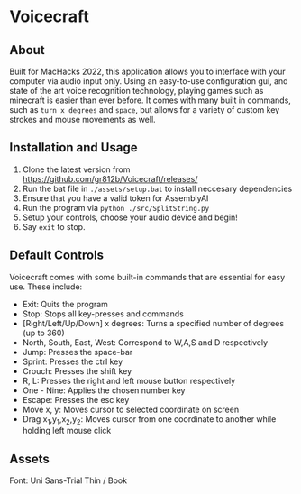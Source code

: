 # Voicecraft
## About
Built for MacHacks 2022, this application allows you to interface with your computer via audio input only. Using an easy-to-use configuration gui, and state of the art voice recognition technology, playing games such as minecraft is easier than ever before. It comes with many built in commands, such as `turn x degrees` and `space`, but allows for a variety of custom key strokes and mouse movements as well.

## Installation and Usage
1. Clone the latest version from https://github.com/gr812b/Voicecraft/releases/
2. Run the bat file in `./assets/setup.bat` to install neccesary dependencies
3. Ensure that you have a valid token for AssemblyAI
4. Run the program via `python ./src/SplitString.py`
5. Setup your controls, choose your audio device and begin!
6. Say `exit` to stop.

## Default Controls
Voicecraft comes with some built-in commands that are essential for easy use. These include:
- Exit: Quits the program
- Stop: Stops all key-presses and commands
- [Right/Left/Up/Down] x degrees: Turns a specified number of degrees (up to 360)
- North, South, East, West: Correspond to W,A,S and D respectively
- Jump: Presses the space-bar
- Sprint: Presses the ctrl key
- Crouch: Presses the shift key
- R, L: Presses the right and left mouse button respectively
- One - Nine: Applies the chosen number key
- Escape: Presses the esc key
- Move x, y: Moves cursor to selected coordinate on screen
- Drag x<sub>1</sub>,y<sub>1</sub>,x<sub>2</sub>,y<sub>2</sub>: Moves cursor from one coordinate to another while holding left mouse click

## Assets
Font: Uni Sans-Trial Thin / Book


